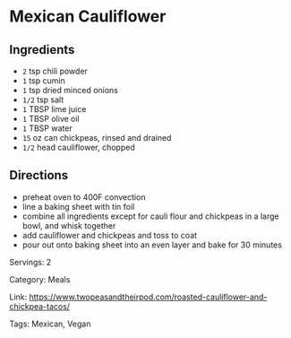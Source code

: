 # Mexican Cauliflower

## Ingredients

- `2` tsp chili powder
- `1` tsp cumin
- `1` tsp dried minced onions
- `1/2` tsp salt
- `1` TBSP lime juice
- `1` TBSP olive oil
- `1` TBSP water
- `15` oz can chickpeas, rinsed and drained
- `1/2` head cauliflower, chopped

## Directions

- preheat oven to 400F convection
- line a baking sheet with tin foil
- combine all ingredients except for cauli flour and chickpeas in a large bowl, and whisk together
- add cauliflower and chickpeas and toss to coat
- pour out onto baking sheet into an even layer and bake for 30 minutes

Servings: 2

Category: Meals

Link: https://www.twopeasandtheirpod.com/roasted-cauliflower-and-chickpea-tacos/

Tags: Mexican, Vegan

